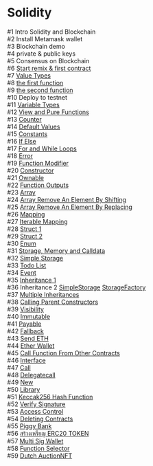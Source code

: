 # Solidity

#1 Intro Solidity and Blockchain<br>
#2 Install Metamask wallet<br>
#3 Blockchain demo<br>
#4 private & public keys<br>
#5 Consensus on Blockchain<br>
#6 <a href="https://gist.github.com/barcodech/9d33779015e207f6ce90c2e2bad22a5d">Start remix & first contract</a><br>
#7 <a href="https://gist.github.com/barcodech/b2789a8b041147a7c3315608fc499449">Value Types</a><br>
#8 <a href="https://gist.github.com/barcodech/a2c9f318f05525599add15d39d4e6a58">the first function</a><br>
#9 <a href="https://gist.github.com/barcodech/14481fd202579106c1719478ef92b78f">the second function</a><br>
#10 Deploy to testnet<br>
#11 <a href="https://gist.github.com/barcodech/a37a13d2b17e2ed63afbc14e09db1ddd">Variable Types</a><br>
#12 <a href="https://gist.github.com/barcodech/adf145e8e7487626eb9929f2d7508692">View and Pure Functions</a><br>
#13 <a href="https://gist.github.com/barcodech/d4d16c12bb08cf4c07346048b299a85d">Counter</a><br>
#14 <a href="https://gist.github.com/barcodech/e9b8359d215fdf6af55eb27d273aed54">Default Values</a><br>
#15 <a href="https://gist.github.com/barcodech/00e245e76aed192643aab3500be62262">Constants</a><br>
#16 <a href="https://gist.github.com/barcodech/3497b8de46f42bc0ff8661a972e50bfe">If Else</a><br>
#17 <a href="https://gist.github.com/barcodech/4ac6a5d014ff32e6972a8b93257b4f07">For and While Loops</a><br>
#18 <a href="https://gist.github.com/barcodech/3045a858753817bfa9056f78b1f22f79">Error</a><br>
#19 <a href="https://gist.github.com/barcodech/46bd8c550289fd0ffd1633e21adfc5f2">Function Modifier</a><br>
#20 <a href="https://gist.github.com/barcodech/75efa493ea3defe733f99c4295180c21">Constructor</a><br>
#21 <a href="https://gist.github.com/barcodech/6634c59b476a11e522c513f8306bb1ab">Ownable</a><br>
#22 <a href="https://gist.github.com/barcodech/47974292d8378001da55ecee18120f4d">Function Outputs</a><br>
#23 <a href="https://gist.github.com/barcodech/1088805bd99440b0d0aa26e342c9c5fc">Array</a><br>
#24 <a href="https://gist.github.com/barcodech/acbfa3becd02b107b82782988c228cdb">Array Remove An Element By Shifting</a><br>
#25 <a href="https://gist.github.com/barcodech/8c99e012ab6a98f1eb1cacf5a04387d2">Array Remove An Element By Replacing</a><br>
#26 <a href="https://gist.github.com/barcodech/6b38878b59196afed9c83a164a7a72fc">Mapping</a><br>
#27 <a href="https://gist.github.com/barcodech/b42a7bcb299dceef8501cf6517b3c4a1">Iterable Mapping</a><br>
#28 <a href="https://gist.github.com/barcodech/15d8efe74b436997f9cbc00b78d86be5">Struct 1</a><br>
#29 <a href="https://gist.github.com/barcodech/413e6d54e039b92bcb324275c52957ca">Struct 2</a><br>
#30 <a href="https://gist.github.com/barcodech/9011e084a321ae2aa9ba42aa2fb2e01b">Enum</a><br>
#31 <a href="https://gist.github.com/barcodech/042df57f9bab5f28577112adfcde01e1">Storage, Memory and Calldata</a><br>
#32 <a href="https://gist.github.com/barcodech/3b88e5a246a62364c1fb3ab408c87850">Simple Storage</a><br>
#33 <a href="https://gist.github.com/barcodech/3b8972baabf3e91640775addc2c731e8">Todo List</a><br>
#34 <a href="https://gist.github.com/barcodech/8e5b77f2f1136a80bf2037b64dd7a869">Event</a><br>
#35 <a href="https://gist.github.com/barcodech/0c6237b1e0177ed9b21193187d5d97fc">Inheritance 1</a><br>
#36 Inheritance 2 <a href="https://gist.github.com/barcodech/a0e57d2a969b1b6458c43ab6bedfc01c">SimpleStorage</a> <a href="https://gist.github.com/barcodech/b6339b7c299c2e1afada9d9e2aafec44">StorageFactory</a><br>
#37 <a href="https://gist.github.com/barcodech/e8f74b6161a4b434172d0ef88df8e607">Multiple Inheritances</a><br>
#38 <a href="https://gist.github.com/barcodech/44e240a65da24539edd6e2f7edd881d0">Calling Parent Constructors</a><br>
#39 <a href="https://gist.github.com/barcodech/e2595c696d183c0f5ee99cd794c0afed">Visibility</a><br>
#40 <a href="https://gist.github.com/barcodech/a13dca1f160eaecc7df26642bf6ee8fc">Immutable</a><br>
#41 <a href="https://gist.github.com/barcodech/a13dca1f160eaecc7df26642bf6ee8fc">Payable</a><br>
#42 <a href="https://gist.github.com/barcodech/71cee61d54e2cd88298a7204c2a5fe96">Fallback</a><br>
#43 <a href="https://gist.github.com/barcodech/87ca75cf00ad585d276a02a534a0a1c6">Send ETH</a><br>
#44 <a href="https://gist.github.com/barcodech/a9fa7a777ce51cff1e0d526cd8e81034c6">Ether Wallet</a><br>
#45 <a href="https://gist.github.com/barcodech/e9ca52962bd6bf65ff550b8abec88503">Call Function From Other Contracts</a><br>
#46 <a href="https://gist.github.com/barcodech/b731e8e6012a110d9b168329910f6ec3">Interface</a><br>
#47 <a href="https://gist.github.com/barcodech/2324fe65bbb15e93751f35befe4e3506">Call</a><br>
#48 <a href="https://gist.github.com/barcodech/1a52ce2bf6edf1d8abc0641c2fc2e002">Delegatecall</a><br>
#49 <a href="https://gist.github.com/barcodech/0c11b0712c9c5d8420865be2d9a49f65">New</a><br>
#50 <a href="https://gist.github.com/barcodech/26d9c63cbecb359c515543bf7d9e8de3">Library</a><br>
#51 <a href="https://gist.github.com/barcodech/9ae9d600771dc4bfd6cd6467b7d3e34d">Keccak256 Hash Function</a><br>
#52 <a href="https://gist.github.com/barcodech/2363edacee6eb8c35094df6f0822d519">Verify Signature</a><br>
#53 <a href="https://gist.github.com/barcodech/bd23be06a64d16b8db0da09e9a7797f1">Access Control</a><br>
#54 <a href="https://gist.github.com/barcodech/4e52dcef190db329ecda14a928a1a7ca">Deleting Contracts</a><br>
#55 <a href="https://gist.github.com/barcodech/d0436fc83c47b595444cbfd348928523">Piggy Bank</a><br>
#56 <a href="https://gist.github.com/barcodech/bb8e05113ccc055930992b20377f6150">สร้างเหรียญ ERC20 TOKEN</a><br>
#57 <a href="https://gist.github.com/barcodech/26d3d3126e6e67705307799c7babb6d5">Multi Sig Wallet</a><br>
#58 <a href="https://gist.github.com/barcodech/35def7a564947fc6963aa2c14bd7d1be">Function Selector</a><br>
#59 <a href="https://gist.github.com/barcodech/b8663a45cee83f2d3d87b8fd1b8454b3">Dutch Auction</a><a href="https://gist.github.com/barcodech/30e74c9aacdf1383c7f424e5d09e4124">NFT</a><br>





































 


















